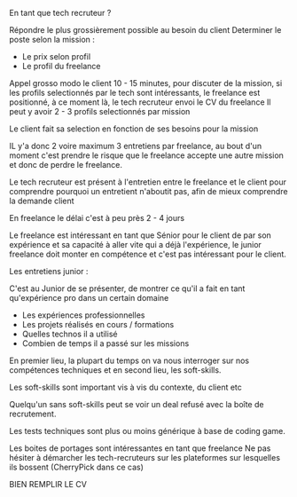 En tant que tech recruteur ? 

Répondre le plus grossièrement possible au besoin du client
Determiner le poste selon la mission :
- Le prix selon profil
- Le profil du freelance

Appel grosso modo le client 10 - 15 minutes, pour discuter de la mission, si les profils selectionnés par le tech sont
intéressants, le freelance est positionné, à ce moment là, le tech recruteur envoi le CV du freelance
Il peut y avoir 2 - 3 profils selectionnés par mission

Le client fait sa selection en fonction de ses besoins pour la mission

IL y'a donc 2 voire maximum 3 entretiens par freelance, au bout d'un moment c'est prendre le risque que le freelance
accepte une autre mission et donc de perdre le freelance.

Le tech recruteur est présent à l'entretien entre le freelance et le client pour comprendre
pourquoi un entretient n'aboutit pas, afin de mieux comprendre la demande client

En freelance le délai c'est à peu près 2 - 4 jours

Le freelance est intéressant en tant que Sénior pour le client de par son expérience et sa capacité
à aller vite qui a déjà l'expérience, le junior freelance doit monter en compétence et c'est pas 
intéressant pour le client.

Les entretiens junior : 

C'est au Junior de se présenter, de montrer ce qu'il a fait en tant qu'expérience pro dans un certain domaine

- Les expériences professionnelles
- Les projets réalisés en cours / formations
- Quelles technos il a utilisé
- Combien de temps il a passé sur les missions

En premier lieu, la plupart du temps on va nous interroger sur nos compétences techniques
et en second lieu, les soft-skills.

Les soft-skills sont important vis à vis du contexte, du client etc

Quelqu'un sans soft-skills peut se voir un deal refusé avec la boîte de recrutement.

Les tests techniques sont plus ou moins générique à base de coding game.

Les boites de portages sont intéressantes en tant que freelance
Ne pas hésiter à démarcher les tech-recruteurs sur les plateformes sur lesquelles ils bossent (CherryPick dans ce cas)

BIEN REMPLIR LE CV

